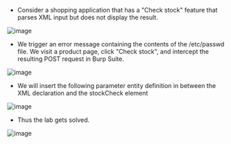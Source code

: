 - Consider a shopping application that has a "Check stock" feature that parses XML input but does not display the result.

![image](https://github.com/Akhilkj123/Portswigger/assets/65653010/f2b16e77-7d04-4321-942f-e206e50c7f89)

- We trigger an error message containing the contents of the /etc/passwd file. We visit a product page, click "Check stock", and intercept the resulting POST request in Burp Suite.

![image](https://github.com/Akhilkj123/Portswigger/assets/65653010/8e38798e-1d3e-4324-b574-d89ff2f28175)

-  We will insert the following parameter entity definition in between the XML declaration and the stockCheck element

  ![image](https://github.com/Akhilkj123/Portswigger/assets/65653010/09acb3fd-5266-4cb6-8c6c-7db6cf59f1a1)

  - Thus the lab gets solved.

![image](https://github.com/Akhilkj123/Portswigger/assets/65653010/96d6751f-d2d2-4c54-a3d1-eb8c924b11eb)

